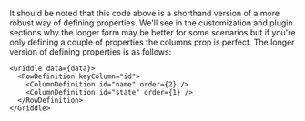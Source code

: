 It should be noted that this code above is a shorthand version of a more robust way of defining properties. We'll see in the customization and plugin sections
why the longer form may be better for some scenarios but if you're only defining a couple of properties the columns prop is perfect. The longer version of defining
properties is as follows:

```
<Griddle data={data}>
  <RowDefinition keyColumn="id">
    <ColumnDefinition id="name" order={2} />
    <ColumnDefinition id="state" order={1} />
  </RowDefinition>
</Griddle>
```

